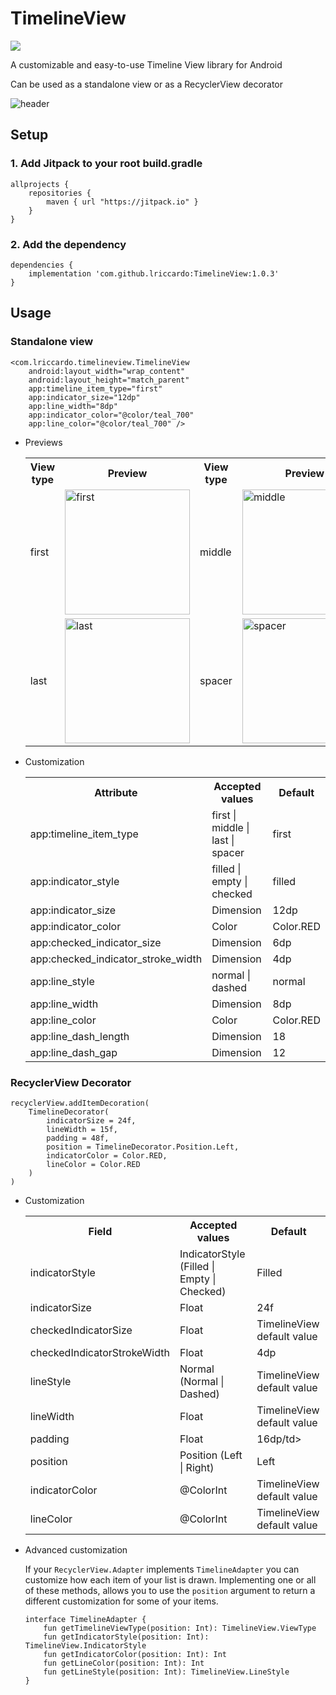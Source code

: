 # TimelineView
[![](https://jitpack.io/v/lriccardo/TimelineView.svg)](https://jitpack.io/#lriccardo/TimelineView)

A customizable and easy-to-use Timeline View library for Android

Can be used as a standalone view or as a RecyclerView decorator

![header](https://raw.githubusercontent.com/lriccardo/TimelineView/main/screens/header.png)
## Setup

### 1. Add Jitpack to your root build.gradle

```
allprojects {
    repositories {
        maven { url "https://jitpack.io" }
    }
}
```

### 2. Add the dependency

```
dependencies {
    implementation 'com.github.lriccardo:TimelineView:1.0.3'
}
```

## Usage

### Standalone view
```
<com.lriccardo.timelineview.TimelineView
    android:layout_width="wrap_content"
    android:layout_height="match_parent"
    app:timeline_item_type="first"
    app:indicator_size="12dp"
    app:line_width="8dp"
    app:indicator_color="@color/teal_700"
    app:line_color="@color/teal_700" />
```
- Previews
    <table>
        <th>View type</th>
        <th>Preview</th>        
        <th>View type</th>
        <th>Preview</th>        
        <th>View type</th>
        <th>Preview</th>
        <tr>
            <td>first</td>
            <td><img src="https://github.com/lriccardo/TimelineView/raw/main/screens/first.jpg" alt="first" width="200"/></td>
            <td>middle</td>
            <td><img src="https://github.com/lriccardo/TimelineView/raw/main/screens/middle.jpg" alt="middle" width="200"/></td>
            <td>checked</td>
            <td><img src="https://github.com/lriccardo/TimelineView/raw/main/screens/middle_checked.jpg" alt="checked" width="200"/></td>
        </tr>
        <tr>
            <td>last</td>
            <td><img src="https://github.com/lriccardo/TimelineView/raw/main/screens/last.jpg" alt="last" width="200"/></td>
            <td>spacer</td>
            <td><img src="https://github.com/lriccardo/TimelineView/raw/main/screens/spacer.jpg" alt="spacer" width="200"/></td>
            <td>dashed</td>
            <td><img src="https://github.com/lriccardo/TimelineView/raw/main/screens/middle_dashed.jpg" alt="dashed" width="200"/></td>
        </tr>
    </table>
    
- Customization

    <table>
        <th>Attribute</th>
        <th>Accepted values</th>
        <th>Default</th>
        <tr>
            <td>app:timeline_item_type</td>
            <td>first | middle | last | spacer</td>
            <td>first</td>
        </tr>
        <tr>
            <td>app:indicator_style</td>
            <td>filled | empty | checked</td>
            <td>filled</td>
        </tr>
        <tr>
            <td>app:indicator_size</td>
            <td>Dimension</td>
            <td>12dp</td>
        </tr>
        </tr>
            <tr>
            <td>app:indicator_color</td>
            <td>Color</td>
            <td>Color.RED</td>
        </tr>
        <tr>
            <td>app:checked_indicator_size</td>
            <td>Dimension</td>
            <td>6dp</td>
        </tr>
        <tr>
            <td>app:checked_indicator_stroke_width</td>
            <td>Dimension</td>
            <td>4dp</td>
        </tr>
        <tr>
            <td>app:line_style</td>
            <td>normal | dashed</td>
            <td>normal</td>
        </tr>
        <tr>
            <td>app:line_width</td>
            <td>Dimension</td>
            <td>8dp</td>
        </tr>
        </tr>
            <tr>
            <td>app:line_color</td>
            <td>Color</td>
            <td>Color.RED</td>
        </tr>
        <tr>
            <td>app:line_dash_length</td>
            <td>Dimension</td>
            <td>18</td>
        </tr>
        <tr>
            <td>app:line_dash_gap</td>
            <td>Dimension</td>
            <td>12</td>
        </tr>
    </table>

### RecyclerView Decorator
```
recyclerView.addItemDecoration(
    TimelineDecorator(
        indicatorSize = 24f,
        lineWidth = 15f,
        padding = 48f,
        position = TimelineDecorator.Position.Left,
        indicatorColor = Color.RED,
        lineColor = Color.RED
    )
)
```

- Customization

    <table>
        <th>Field</th>
        <th>Accepted values</th>
        <th>Default</th>
        <tr>
            <td>indicatorStyle</td>
            <td>IndicatorStyle (Filled | Empty | Checked)</td>
            <td>Filled</td>
        </tr>
        <tr>
            <td>indicatorSize</td>
            <td>Float</td>
            <td>24f</td>
        </tr>
        <tr>
            <td>checkedIndicatorSize</td>
            <td>Float</td>
            <td>TimelineView default value</td>
        </tr>
        <tr>
            <td>checkedIndicatorStrokeWidth</td>
            <td>Float</td>
            <td>4dp</td>
        </tr>
        <tr>
            <td>lineStyle</td>
            <td>Normal (Normal | Dashed)</td>
            <td>TimelineView default value</td>
        </tr>
        <tr>
            <td>lineWidth</td>
            <td>Float</td>
            <td>TimelineView default value</td>
        </tr>        
        <tr>
            <td>padding</td>
            <td>Float</td>
            <td>16dp/td>
        </tr>
        <tr>
            <td>position</td>
            <td>Position (Left | Right)</td>
            <td>Left</td>
        </tr>
        <tr>
            <td>indicatorColor</td>
            <td>@ColorInt</td>
            <td>TimelineView default value</td>
        </tr>
        </tr>
            <tr>
            <td>lineColor</td>
            <td>@ColorInt</td>
            <td>TimelineView default value</td>
        </tr>
    </table>
    
- Advanced customization
    
    If your `RecyclerView.Adapter` implements `TimelineAdapter` you can customize how each item of your list is drawn.
    Implementing one or all of these methods, allows you to use the `position` argument to return a different customization for some of your items.
    ```
    interface TimelineAdapter {
        fun getTimelineViewType(position: Int): TimelineView.ViewType
        fun getIndicatorStyle(position: Int): TimelineView.IndicatorStyle
        fun getIndicatorColor(position: Int): Int
        fun getLineColor(position: Int): Int
        fun getLineStyle(position: Int): TimelineView.LineStyle
    }
    ```
